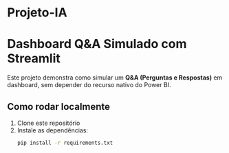 # Projeto-IA


#  Dashboard Q&A Simulado com Streamlit

Este projeto demonstra como simular um **Q&A (Perguntas e Respostas)** em dashboard, sem depender do recurso nativo do Power BI.

##  Como rodar localmente
1. Clone este repositório
2. Instale as dependências:
   ```bash
   pip install -r requirements.txt
